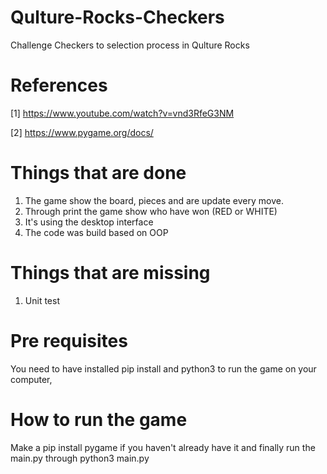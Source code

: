 # Qulture-Rocks-Checkers
Challenge Checkers to selection process in Qulture Rocks

# References
[1] https://www.youtube.com/watch?v=vnd3RfeG3NM

[2] https://www.pygame.org/docs/

# Things that are done
1. The game show the board, pieces and are update every move.
2. Through print the game show who have won (RED or WHITE)
3. It's using the desktop interface
4. The code was build based on OOP

# Things that are missing
1. Unit test 

# Pre requisites 
You need to have installed pip install and python3 to run the game
on your computer, 

# How to run the game
Make a pip install pygame if you haven't already have it
and finally run the main.py through python3 main.py
